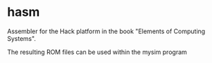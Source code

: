 hasm
====

Assembler for the Hack platform in the book "Elements of Computing Systems".

The resulting ROM files can be used within the mysim program

